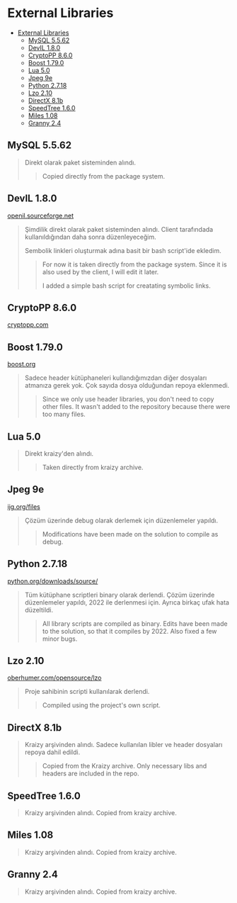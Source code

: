 # External Libraries

- [External Libraries](#external-libraries)
  - [MySQL 5.5.62](#mysql-5562)
  - [DevIL 1.8.0](#devil-180)
  - [CryptoPP 8.6.0](#cryptopp-860)
  - [Boost 1.79.0](#boost-1790)
  - [Lua 5.0](#lua-50)
  - [Jpeg 9e](#jpeg-9e)
  - [Python 2.7.18](#python-2718)
  - [Lzo 2.10](#lzo-210)
  - [DirectX 8.1b](#directx-81b)
  - [SpeedTree 1.6.0](#speedtree-160)
  - [Miles 1.08](#miles-108)
  - [Granny 2.4](#granny-24)


## MySQL 5.5.62

> Direkt olarak paket sisteminden alındı.
>> Copied directly from the package system.

## DevIL 1.8.0

[openil.sourceforge.net](http://openil.sourceforge.net/)

> Şimdilik direkt olarak paket sisteminden alındı. Client tarafındada kullanıldığından daha sonra düzenleyeceğim.
>
> Sembolik linkleri oluşturmak adına basit bir bash script'ide ekledim.
>> For now it is taken directly from the package system. Since it is also used by the client, I will edit it later.
>>
>> I added a simple bash script for creatating symbolic links.

## CryptoPP 8.6.0

[cryptopp.com](https://www.cryptopp.com/#download)

## Boost 1.79.0

[boost.org](https://www.boost.org/users/download/)

> Sadece header kütüphaneleri kullandığımızdan diğer dosyaları atmanıza gerek yok. Çok sayıda dosya olduğundan repoya eklenmedi.
>> Since we only use header libraries, you don't need to copy other files. It wasn't added to the repository because there were too many files.

## Lua 5.0

> Direkt kraizy'den alındı.
>> Taken directly from kraizy archive.

## Jpeg 9e

[ijg.org/files](http://www.ijg.org/files/)

> Çözüm üzerinde debug olarak derlemek için düzenlemeler yapıldı.
>> Modifications have been made on the solution to compile as debug.

## Python 2.7.18

[python.org/downloads/source/](https://www.python.org/downloads/source/)

> Tüm kütüphane scriptleri binary olarak derlendi. Çözüm üzerinde düzenlemeler yapıldı, 2022 ile derlenmesi için. Ayrıca birkaç ufak hata düzeltildi.
>> All library scripts are compiled as binary. Edits have been made to the solution, so that it compiles by 2022. Also fixed a few minor bugs.

## Lzo 2.10

[oberhumer.com/opensource/lzo](http://www.oberhumer.com/opensource/lzo/)

> Proje sahibinin scripti kullanılarak derlendi.
>> Compiled using the project's own script.

## DirectX 8.1b

> Kraizy arşivinden alındı. Sadece kullanılan libler ve header dosyaları repoya dahil edildi.
>> Copied from the Kraizy archive. Only necessary libs and headers are included in the repo.

## SpeedTree 1.6.0

> Kraizy arşivinden alındı.
> Copied from kraizy archive.

## Miles 1.08

> Kraizy arşivinden alındı.
> Copied from kraizy archive.

## Granny 2.4

> Kraizy arşivinden alındı.
> Copied from kraizy archive.

